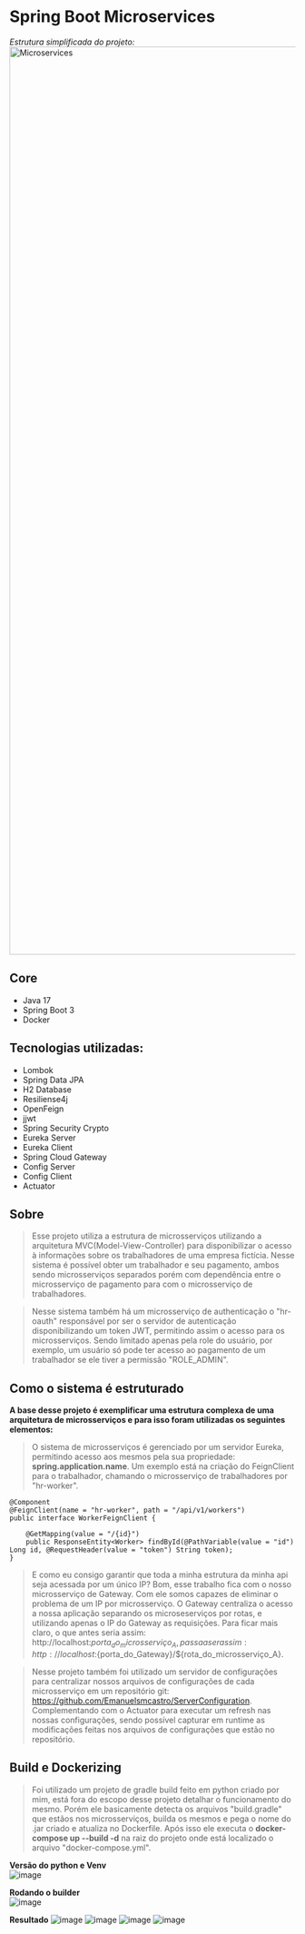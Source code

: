 # Spring Boot Microservices
*Estrutura simplificada do projeto:*
<img width="1600" alt="Microservices" src="https://github.com/Emanuelsmcastro/SpringBootMicroservices/assets/93106680/dc756ba7-d66a-43d1-adbd-0e088f74222b">

## Core
- Java 17
- Spring Boot 3
- Docker

## Tecnologias utilizadas:
-  Lombok
-  Spring Data JPA
-  H2 Database
-  Resiliense4j
-  OpenFeign
-  jjwt
-  Spring Security Crypto
-  Eureka Server
-  Eureka Client
-  Spring Cloud Gateway
-  Config Server
-  Config Client
-  Actuator

## Sobre
>Esse projeto utiliza a estrutura de microsserviços utilizando a arquitetura MVC(Model-View-Controller) para disponibilizar o acesso à informações sobre os trabalhadores de uma empresa fictícia. Nesse sistema é possível obter um trabalhador e seu pagamento, ambos sendo microsserviços separados porém com dependência entre o microsserviço de pagamento para com o microsserviço de trabalhadores.

>Nesse sistema também há um microsserviço de authenticação o "hr-oauth" responsável por ser o servidor de autenticação disponibilizando um token JWT, permitindo assim o acesso para os microsserviços. Sendo limitado apenas pela role do usuário, por exemplo, um usuário só pode ter acesso ao pagamento de um trabalhador se ele tiver a permissão "ROLE_ADMIN".

## Como o sistema é estruturado
**A base desse projeto é exemplificar uma estrutura complexa de uma arquitetura de microsserviços e para isso foram utilizadas os seguintes elementos:**

>O sistema de microsserviços é gerenciado por um servidor Eureka, permitindo acesso aos mesmos pela sua propriedade: **spring.application.name**. Um exemplo está na criação do FeignClient para o trabalhador, chamando o microsserviço de trabalhadores por "hr-worker".

```
@Component
@FeignClient(name = "hr-worker", path = "/api/v1/workers")
public interface WorkerFeignClient {

	@GetMapping(value = "/{id}")
	public ResponseEntity<Worker> findById(@PathVariable(value = "id") Long id, @RequestHeader(value = "token") String token);
}
```

>E como eu consigo garantir que toda a minha estrutura da minha api seja acessada por um único IP? Bom, esse trabalho fica com o nosso microsserviço de Gateway. Com ele somos capazes de eliminar o problema de um IP por microsserviço. O Gateway centraliza o acesso a nossa aplicação separando os microseserviços por rotas, e utilizando apenas o IP do Gateway as requisições. Para ficar mais claro, o que antes seria assim: http://localhost:${porta_do_microsserviço_A}, passa a ser assim: http://localhost:${porta_do_Gateway}/${rota_do_microsserviço_A}.

>Nesse projeto também foi utilizado um servidor de configurações para centralizar nossos arquivos de configurações de cada microsserviço em um repositório git: https://github.com/Emanuelsmcastro/ServerConfiguration. Complementando com o Actuator para executar um refresh nas nossas configurações, sendo possível capturar em runtime as modificações feitas nos arquivos de configurações que estão no repositório.

## Build e Dockerizing 
>Foi utilizado um projeto de gradle build feito em python criado por mim, está fora do escopo desse projeto detalhar o funcionamento do mesmo. Porém ele basicamente detecta os arquivos "build.gradle" que estãos nos microsserviços, builda os mesmos e pega o nome do .jar criado e atualiza no Dockerfile. Após isso ele executa o **docker-compose up --build -d** na raiz do projeto onde está localizado o arquivo "docker-compose.yml".

**Versão do python e Venv**                                                                                                
![image](https://github.com/Emanuelsmcastro/SpringBootMicroservices/assets/93106680/52bf7c2d-16c7-4132-b84a-e5ebdf8934e7)

**Rodando o builder**                                                                                                                   
![image](https://github.com/Emanuelsmcastro/SpringBootMicroservices/assets/93106680/90f855b0-c1f8-4f7b-b8a4-137702effb79)

**Resultado**
![image](https://github.com/Emanuelsmcastro/SpringBootMicroservices/assets/93106680/48770217-db05-46bf-acf2-fd5b18f3a149)
![image](https://github.com/Emanuelsmcastro/SpringBootMicroservices/assets/93106680/c20b6e3f-fb11-44e0-80ff-88e4383f43b6)
![image](https://github.com/Emanuelsmcastro/SpringBootMicroservices/assets/93106680/91b23f70-3309-4598-a3a4-b8062108a1a2)
![image](https://github.com/Emanuelsmcastro/SpringBootMicroservices/assets/93106680/a7b682d0-ab79-47a5-b16f-196fff6e7fba)






